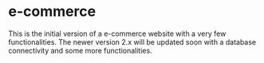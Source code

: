 # e-commerce
This is the initial version of a e-commerce website with a very few functionalities.
The newer version 2.x will be updated soon with a database connectivity and some more
functionalities.
